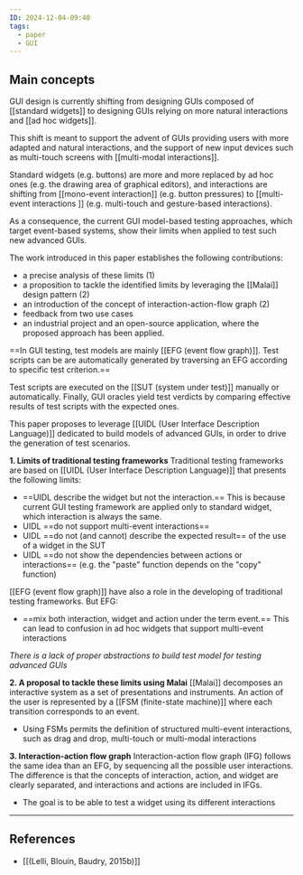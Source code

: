 ```yaml
---
ID: 2024-12-04-09:40
tags:
  - paper
  - GUI
---
```

## Main concepts

GUI design is currently shifting from designing GUIs composed of [[standard widgets]] to designing GUIs relying on more natural interactions and [[ad hoc widgets]].  

This shift is meant to support the advent of GUIs providing users with more adapted and natural interactions, and the support of new input devices such as multi-touch screens with [[multi-modal interactions]].

Standard widgets (e.g. buttons) are more and more replaced by ad hoc ones (e.g. the drawing area of graphical editors), and interactions are shifting from [[mono-event interaction]] (e.g. button pressures) to [[multi-event interactions ]] (e.g. multi-touch and gesture-based interactions). 

As a consequence, the current GUI model-based testing approaches, which target event-based systems, show their limits when applied to test such new advanced GUIs. 

The work introduced in this paper establishes the following contributions:
- a precise analysis of these limits (1)
- a proposition to tackle the identified limits by leveraging the [[Malai]] design pattern (2)
- an introduction of the concept of interaction-action-flow graph (2)
- feedback from two use cases
- an industrial project and an open-source application, where the proposed approach has been applied.

==In GUI testing, test models are mainly [[EFG (event flow graph)]]. Test scripts can be are automatically generated by traversing an EFG according to specific test criterion.== 

Test scripts are executed on the [[SUT (system under test)]] manually or automatically. Finally, GUI oracles yield test verdicts by comparing effective results of test scripts with the expected ones.

This paper proposes to leverage [[UIDL (User Interface Description Language)]] dedicated to build models of advanced GUIs, in order to drive the generation of test scenarios.

**1. Limits of traditional testing frameworks**
Traditional testing frameworks are based on [[UIDL (User Interface Description Language)]] that presents the following limits:
- ==UIDL describe the widget but not the interaction.== This is because current GUI testing framework are applied only to standard widget, which interaction is always the same.
- UIDL ==do not support multi-event interactions==
- UIDL ==do not (and cannot) describe the expected result== of the use of a widget in the SUT
- UIDL ==do not show the dependencies between actions or interactions== (e.g. the "paste" function depends on the "copy" function)

 [[EFG (event flow graph)]] have also a role in the developing of traditional testing frameworks. But EFG:
 - ==mix both interaction, widget and action under the term event.== This can lead to confusion in ad hoc widgets that support multi-event interactions

*There is a lack of proper abstractions to build test model for testing advanced GUIs*

**2. A proposal to tackle these limits using Malai**
[[Malai]] decomposes an interactive system as a set of presentations and instruments.
An action of the user is represented by a [[FSM (finite-state machine)]] where each transition corresponds to an event.
- Using FSMs permits the definition of structured multi-event interactions, such as drag and drop, multi-touch or multi-modal interactions 

**3. Interaction-action flow graph**
Interaction-action flow graph (IFG) follows the same idea than an EFG, by sequencing all the possible user interactions. The difference is that the concepts of interaction, action, and
widget are clearly separated, and interactions and actions are included in IFGs. 
- The goal is to be able to test a widget using its different interactions

---
## References
- [[(Lelli, Blouin, Baudry, 2015b)]]